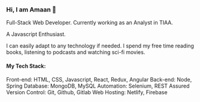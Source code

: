 ### Hi, I am Amaan 👋

Full-Stack Web Developer. Currently working as an Analyst in TIAA.

A Javascript Enthusiast.

I can easily adapt to any technology if needed. I spend my free time reading books, listening to podcasts and watching sci-fi movies.

#### My Tech Stack:
Front-end: HTML, CSS, Javascript, React, Redux, Angular
Back-end: Node, Spring
Database: MongoDB, MySQL
Automation: Selenium, REST Assured
Version Control: Git, Github, Gitlab
Web Hosting: Netlify, Firebase

